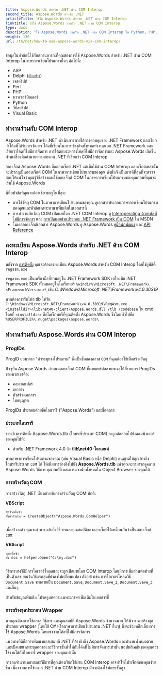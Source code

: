 ```yaml
---
title: Aspose.Words สำหรับ .NET ผ่าน COM Interop
second_title: Aspose.Words สำหรับ .NET
articleTitle: วิธีใช้ Aspose.Words สำหรับ .NET ผ่าน COM Interop
linktitle: วิธีใช้ Aspose.Words สำหรับ .NET ผ่าน COM Interop
type: docs
description: "ใช้ Aspose.Words สำหรับ .NET ผ่าน COM Interop ใน Python, PHP, VBScript, JScript และภาษาการเขียนโปรแกรมอื่นๆ"
weight: 130
url: /th/net/how-to-use-aspose-words-via-com-interop/
---
```


ข้อมูลในหัวข้อนี้ใช้กับสถานการณ์ที่คุณต้องการใช้ Aspose.Words สำหรับ .NET ผ่าน COM Interop ในภาษาการเขียนโปรแกรมใดๆ ต่อไปนี้:

- ASP
- Delphi ([ตัวอย่าง](https://github.com/aspose-words/Aspose.Words-for-.NET/tree/ReleasePreparation/Showcases/Aspose_Words_for_NET_via_COM_Delphi))
- เจสคริปท์
- Perl
- PHP
- พาวเวอร์บิลเดอร์
- Python
- วีบีสคริปต์
- Visual Basic

## ทำงานร่วมกับ COM Interop

Aspose.Words สำหรับ .NET ดำเนินการภายใต้การควบคุมของ .NET Framework และเรียกว่าโค้ดที่ได้รับการจัดการ โค้ดที่เขียนในภาษาข้างต้นทั้งหมดทำงานนอก .NET Framework และเรียกว่าโค้ดที่ไม่มีการจัดการ การโต้ตอบระหว่างโค้ดที่ไม่มีการจัดการและ Aspose.Words เกิดขึ้นผ่านเครื่องมืออำนวยความสะดวก .NET ที่เรียกว่า COM Interop

ออบเจ็กต์ Aspose.Words คือออบเจ็กต์ .NET แต่เมื่อใช้ผ่าน COM Interop ออบเจ็กต์เหล่านั้นจะปรากฏเป็นออบเจ็กต์ COM ในภาษาการเขียนโปรแกรมของคุณ ดังนั้นจึงเป็นการดีที่สุดที่จะตรวจสอบให้แน่ใจว่าคุณรู้วิธีสร้างและใช้ออบเจ็กต์ COM ในภาษาการเขียนโปรแกรมของคุณก่อนที่คุณจะเริ่มใช้ Aspose.Words

นี่คือหัวข้อที่คุณจะต้องเชี่ยวชาญในที่สุด:

- การใช้วัตถุ COM ในภาษาการเขียนโปรแกรมของคุณ ดูเอกสารประกอบภาษาการเขียนโปรแกรมของคุณและหัวข้อเฉพาะภาษาเพิ่มเติมในเอกสารนี้
- การทำงานกับวัตถุ COM เปิดเผยโดย .NET COM Interop ดู [Interoperating ด้วยรหัสที่ไม่มีการจัดการ](https://learn.microsoft.com/en-us/dotnet/framework/interop/) และ [การเปิดเผยส่วนประกอบ .NET Framework เป็น COM](https://learn.microsoft.com/en-us/dotnet/framework/interop/exposing-dotnet-components-to-com) ใน MSDN
- โมเดลออบเจ็กต์เอกสาร Aspose.Words ดู Aspose.Words [คู่มือนักพัฒนา](/words/th/net/developer-guide/) และ [API Reference](https://reference.aspose.com/words/net/)

## ลงทะเบียน Aspose.Words สำหรับ .NET ด้วย COM Interop

หลังจาก [การติดตั้ง](/words/th/net/installation/) คุณจะต้องลงทะเบียน Aspose.Words สำหรับ COM Interop โดยใช้ยูทิลิตี้ `regasm.exe`

`regasm.exe` เป็นเครื่องมือที่รวมอยู่ใน .NET Framework SDK เครื่องมือ .NET Framework SDK ทั้งหมดอยู่ในไดเร็กทอรี `%windir%\Microsoft .NET\Framework\<FrameworkVersion>\` เช่น *C:\Windows\Microsoft .NET\Framework\v4.0.30319*

หากต้องการรับไฟล์ tlb ให้รัน `C:\Windows\Microsoft.NET\Framework\v4.0.30319\RegAsm.exe <installdir>\lib\net40-client\Aspose.Words.dll /tlb /codebase` ใน cmd โดยที่ `<installdir>` คือไดเร็กทอรีที่คุณติดตั้ง Aspose.Words ซึ่งโดยทั่วไปคือ `%USERPROFILE%\.nuget\packages\aspose.words\`

## ทำงานร่วมกับ Aspose.Words ผ่าน COM Interop

### ProgIDs

ProgID ย่อมาจาก "ตัวระบุทางโปรแกรม" ซึ่งเป็นชื่อของคลาส `COM` ที่คุณต้องใช้เพื่อสร้างวัตถุ

ปัจจุบัน Aspose.Words กำหนดออบเจ็กต์ COM ที่เผยแพร่ต่อสาธารณะได้สี่รายการ ProgIDs ของพวกเขาคือ:

- คอมเฮลเปอร์
- เอกสาร
- ตัวสร้างเอกสาร
- ใบอนุญาต

ProgIDs ประกอบด้วยชื่อไลบรารี ("Aspose.Words") และชื่อคลาส

### ประเภทไลบรารี

ระหว่างการติดตั้ง Aspose.Words.tlb (ไลบรารีประเภท COM) จะถูกคัดลอกไปยังคอมพิวเตอร์ของคุณไปที่:

- สำหรับ .NET Framework 4.0 ถึง **<installdir>\lib\net40-ไคลเอนต์**

หากภาษาการเขียนโปรแกรมของคุณ (เช่น Visual Basic หรือ Delphi) อนุญาตให้คุณอ้างอิงไลบรารีประเภท `COM` ได้ ให้เพิ่มการอ้างอิงไปยัง **Aspose.Words.tlb** แล้วคุณจะสามารถดูคลาส Aspose.Words วิธีการ คุณสมบัติ และการแจงนับทั้งหมดใน Object Browser ของคุณได้

### การสร้างวัตถุ COM

การสร้างวัตถุ .NET นั้นคล้ายกับการสร้างวัตถุ COM ปกติ:

**VBScript**

```
ตัวช่วยติ่มซำ
ตั้งค่าตัวช่วย = CreateObject("Aspose.Words.ComHelper")
 
```

เมื่อสร้างแล้ว คุณจะสามารถเข้าถึงวิธีการและคุณสมบัติของออบเจ็กต์ได้เหมือนกับว่าเป็นออบเจ็กต์ `COM`:

**VBScript**

```
หมอติ่มซำ
ตั้ง doc = helper.Open("C:\my.doc")
 
```

วิธีการบางวิธีมีการโอเวอร์โหลดและจะถูกเปิดเผยโดย COM Interop โดยมีการเพิ่มส่วนต่อท้ายที่เป็นตัวเลข ยกเว้นวิธีแรกสุดที่ยังคงไม่เปลี่ยนแปลง ตัวอย่างเช่น การโอเวอร์โหลดวิธี `Document.Save` จะกลายเป็น `Document.Save`, `Document.Save_2`, `Document.Save_3` และอื่นๆ

สำหรับข้อมูลเพิ่มเติม โปรดดูบทความเฉพาะภาษาเพิ่มเติมในเอกสารนี้

### การสร้างชุดประกอบ Wrapper

หากคุณต้องการใช้คลาส วิธีการ และคุณสมบัติ Aspose.Words จำนวนมาก ให้พิจารณาสร้างชุดประกอบ wrapper (โดยใช้ C# หรือภาษาการเขียนโปรแกรม .NET อื่นๆ) ซึ่งจะช่วยหลีกเลี่ยงการใช้ Aspose.Words โดยตรงจากโค้ดที่ไม่มีการจัดการ

แนวทางที่ดีคือการพัฒนาแอสเซมบลี .NET ที่อ้างอิงถึง Aspose.Words และทำงานทั้งหมดด้วย และเปิดเผยเฉพาะชุดคลาสและวิธีการขั้นต่ำให้กับโค้ดที่ไม่มีการจัดการเท่านั้น แอปพลิเคชันของคุณควรใช้งานได้กับไลบรารี wrapper ของคุณเท่านั้น

การลดจำนวนคลาสและวิธีการที่คุณต้องเรียกใช้ผ่าน COM Interop อาจทำให้โปรเจ็กต์ของคุณง่ายขึ้น เนื่องจากการใช้คลาส .NET ผ่าน COM Interop มักจะต้องใช้ทักษะขั้นสูง